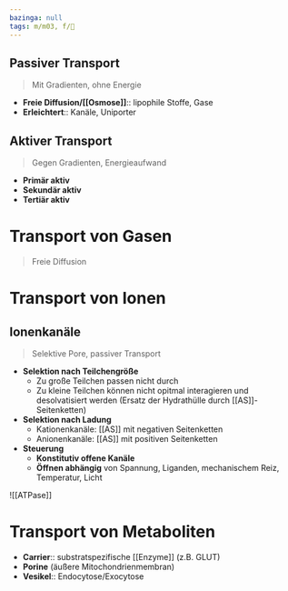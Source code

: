 ```yaml
---
bazinga: null
tags: m/m03, f/🧪
---
```

## Passiver Transport
> Mit Gradienten, ohne Energie

- **Freie Diffusion/[[Osmose]]**:: lipophile Stoffe, Gase
- **Erleichtert**:: Kanäle, Uniporter

## Aktiver Transport
> Gegen Gradienten, Energieaufwand

- **Primär aktiv**
- **Sekundär aktiv**
- **Tertiär aktiv**

# Transport von Gasen
> Freie Diffusion

# Transport von Ionen

## Ionenkanäle
> Selektive Pore, passiver Transport
- **Selektion nach Teilchengröße**
	- Zu große Teilchen passen nicht durch
	- Zu kleine Teilchen können nicht opitmal interagieren und desolvatisiert werden (Ersatz der Hydrathülle durch [[AS]]-Seitenketten)
- **Selektion nach Ladung**
	- Kationenkanäle: [[AS]] mit negativen Seitenketten
	- Anionenkanäle: [[AS]] mit positiven Seitenketten
- **Steuerung**
	- **Konstitutiv offene Kanäle**
	- **Öffnen abhängig** von Spannung, Liganden, mechanischem Reiz, Temperatur, Licht

![[ATPase]]

# Transport von Metaboliten

- **Carrier**:: substratspezifische [[Enzyme]] (z.B. GLUT)
- **Porine** (äußere Mitochondrienmembran)
- **Vesikel**:: Endocytose/Exocytose

